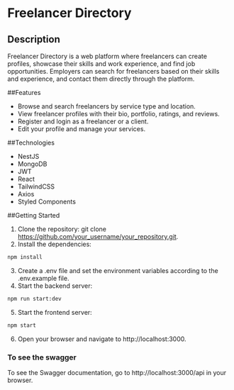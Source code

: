 # Freelancer Directory
## Description
Freelancer Directory is a web platform where freelancers can create profiles, showcase their skills and work experience, and find job opportunities. Employers can search for freelancers based on their skills and experience, and contact them directly through the platform.


##Features
- Browse and search freelancers by service type and location.
- View freelancer profiles with their bio, portfolio, ratings, and reviews.
- Register and login as a freelancer or a client.
- Edit your profile and manage your services.

##Technologies
- NestJS
- MongoDB
- JWT
- React
- TailwindCSS
- Axios
- Styled Components


##Getting Started

1. Clone the repository: git clone https://github.com/your_username/your_repository.git.
2. Install the dependencies: 
```bash 
npm install
```
3. Create a .env file and set the environment variables according to the .env.example file.
4. Start the backend server:
```bash 
npm run start:dev
```
5. Start the frontend server:
```bash 
npm start
```
6. Open your browser and navigate to http://localhost:3000.

### To see the swagger
To see the Swagger documentation, go to http://localhost:3000/api in your browser.
